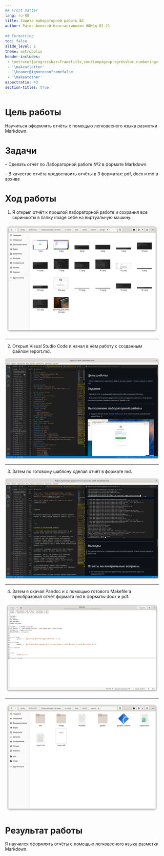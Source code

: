 ```yaml
---
## Front matter
lang: ru-RU
title: Защита лабораторной работы №3
author: Рытов Алексей Константинович НФИбд-02-21

## Formatting
toc: false
slide_level: 2
theme: metropolis
header-includes: 
 - \metroset{progressbar=frametitle,sectionpage=progressbar,numbering=fraction}
 - '\makeatletter'
 - '\beamer@ignorenonframefalse'
 - '\makeatother'
aspectratio: 43
section-titles: true
---
```


# Цель работы

Научиться оформлять отчёты с помощью легковесного языка разметки Markdown.

# Задачи

– Сделать отчёт по Лабораторной работе №2 в формате Markdown

– В качестве отчёта предоставить отчёты в 3 форматах: pdf, docx и md в архиве

# Ход работы

1. Я открыл отчёт к прошлой лабораторной работе и сохранил все скриншоты в папку image себе на виртуальную машину.

![Папка image](image/1.png)

---

2. Открыл Visual Studio Code и начал в нём работу с созданным файлом report.md.

![Работа в VS Code](image/2.png)

---

3. Затем по готовому шаблону сделал отчёт в формате md.

![Конец отчёта](image/3.png)

---

4. Затем я скачал Pandoc и с помощью готового Makefile'а преобразовал отчёт формата md в форматы docx и pdf.

![Готовый Makefile](image/4.1.png)

---

![Преобразованные файлы форматов docx и pdf](image/4.2.png)


# Результат работы

Я научился оформлять отчёты с помощью легковесного языка разметки Markdown.